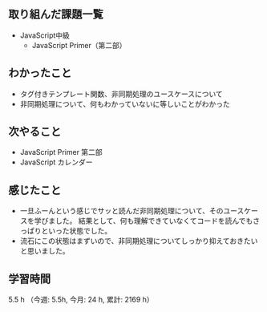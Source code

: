 ## 取り組んだ課題一覧
- JavaScript中級
    - JavaScript Primer（第二部）

## わかったこと
- タグ付きテンプレート関数、非同期処理のユースケースについて
- 非同期処理について、何もわかっていないに等しいことがわかった    

## 次やること
- JavaScript Primer 第二部
- JavaScript カレンダー 

    
## 感じたこと
- 一旦ふーんという感じでサッと読んだ非同期処理について、そのユースケースを学びました。  結果として、何も理解できていなくてコードを読んでもさっぱりといった状態でした。
- 流石にこの状態はまずいので、非同期処理についてしっかり抑えておきたいと思いました。   

## 学習時間
5.5 h （今週: 5.5h, 今月: 24 h, 累計: 2169 h）